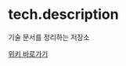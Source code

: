 # tech.description
기술 문서를 정리하는 저장소

[위키 바로가기](https://github.com/FEDevelopers/tech.description/wiki)

